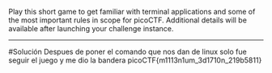Play this short game to get familiar with terminal applications and some of the most important rules in scope for picoCTF. Additional details will be available after launching your challenge instance.

---

#Solución Despues de poner el comando que nos dan de linux solo fue seguir el juego y me dio la bandera picoCTF{m1113n1um_3d1710n_219b5811}